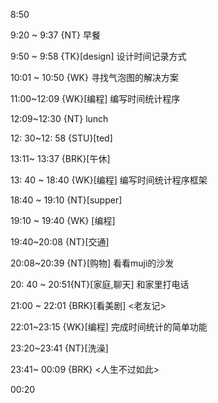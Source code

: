 8:50

9:20 ~ 9:37 {NT} 早餐

9:50 ~ 9:58 {TK}[design] 设计时间记录方式

10:01 ~ 10:50 {WK} 寻找气泡图的解决方案

11:00~12:09 {WK}[编程]<life-time-tracker> 编写时间统计程序

12:09~12:30 {NT} lunch

12: 30~12: 58 {STU}[ted]<OTD>

13:11~ 13:37 {BRK}[午休]

13: 40 ~ 18:40 {WK}[编程]<life-time-tracker> 编写时间统计程序框架

18:40 ~ 19:10 {NT}[supper]

19:10 ~ 19:40 {WK} [编程]<life-time-tracker>

19:40~20:08 {NT}[交通]

20:08~20:39 {NT}[购物] 看看muji的沙发

20: 40 ~ 20:51{NT}[家庭,聊天] 和家里打电话

21:00 ~ 22:01 {BRK}[看美剧] <老友记>

22:01~23:15 {WK}[编程] <life-time-tracker> 完成时间统计的简单功能

23:20~23:41 {NT}[洗澡]

23:41~ 00:09 {BRK} <人生不过如此>

00:20
